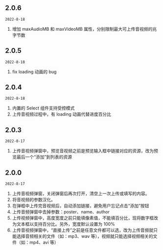 ## 2.0.6
`2022-8-18`
1. 增加 maxAudioMB 和 maxVideoMB 属性，分别限制最大可上传音视频的兆字节数
## 2.0.5
`2022-8-18`
1. fix loading 动画的 bug
## 2.0.4
`2022-8-18`
1. 内置的 Select 组件支持受控模式
2. 上传音视频过程中，有 loading 动画代替进度百分比

## 2.0.3
`2022-8-17`
1. 上传音视频弹窗中，预览音视频之前是预览输入框中链接对应的资源，改为预览最后一个“添加”到列表的资源
## 2.0.0
`2022-8-17`
1. 上传音视频弹窗，关闭弹窗后再次打开，清空上一次上传或填写的内容。
2. 将音视频的参数汉化。
3. 在弹框中上传完音视频后，自动添加链接，避免用户忘记点击“添加”按钮
4. 上传音频弹窗中去掉参数：poster、name、author
5. 上传视频弹窗中，高度宽度之前只能填像素值，不能填百分比，现将数字框改为文本框以支持百分比。另外，宽度默认设置为 100%
6. 上传音视频弹窗中，“直接上传”之前是任意文件都可以选，改为上传音频就只能选择音频相关的文件（如：mp3、wav 等），视频就只能选择视频相关的文件（如：mp4、avi 等）